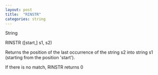 ```yaml
---
layout: post
title:  "RINSTR"
categories: string
---
```

String

RINSTR ([start,] s1, s2)

Returns the position of the last occurrence of the string s2 into string s1 (starting from the position 'start').


If there is no match, RINSTR returns 0
